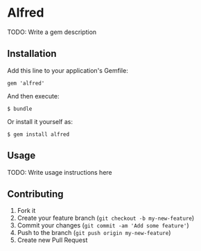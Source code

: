 # Alfred

TODO: Write a gem description

## Installation

Add this line to your application's Gemfile:

    gem 'alfred'

And then execute:

    $ bundle

Or install it yourself as:

    $ gem install alfred

## Usage

TODO: Write usage instructions here

## Contributing

1. Fork it
2. Create your feature branch (`git checkout -b my-new-feature`)
3. Commit your changes (`git commit -am 'Add some feature'`)
4. Push to the branch (`git push origin my-new-feature`)
5. Create new Pull Request
